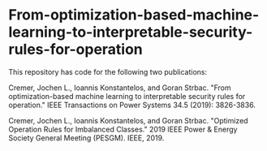 # From-optimization-based-machine-learning-to-interpretable-security-rules-for-operation

This repository has code for the following two publications:

Cremer, Jochen L., Ioannis Konstantelos, and Goran Strbac. "From optimization-based machine learning to interpretable security rules for operation." IEEE Transactions on Power Systems 34.5 (2019): 3826-3836.

Cremer, Jochen L., Ioannis Konstantelos, and Goran Strbac. "Optimized Operation Rules for Imbalanced Classes." 2019 IEEE Power & Energy Society General Meeting (PESGM). IEEE, 2019.
